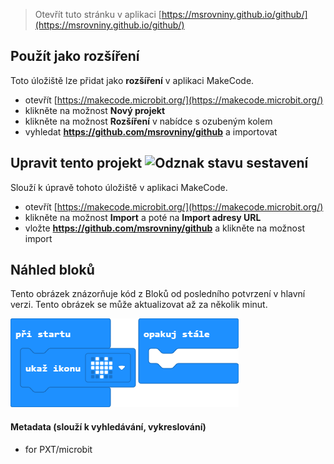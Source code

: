 
> Otevřít tuto stránku v aplikaci [https://msrovniny.github.io/github/](https://msrovniny.github.io/github/)

## Použít jako rozšíření

Toto úložiště lze přidat jako **rozšíření** v aplikaci MakeCode.

* otevřít [https://makecode.microbit.org/](https://makecode.microbit.org/)
* klikněte na možnost **Nový projekt**
* klikněte na možnost **Rozšíření** v nabídce s ozubeným kolem
* vyhledat **https://github.com/msrovniny/github** a importovat

## Upravit tento projekt ![Odznak stavu sestavení](https://github.com/msrovniny/github/workflows/MakeCode/badge.svg)

Slouží k úpravě tohoto úložiště v aplikaci MakeCode.

* otevřít [https://makecode.microbit.org/](https://makecode.microbit.org/)
* klikněte na možnost **Import** a poté na **Import adresy URL**
* vložte **https://github.com/msrovniny/github** a klikněte na možnost import

## Náhled bloků

Tento obrázek znázorňuje kód z Bloků od posledního potvrzení v hlavní verzi.
Tento obrázek se může aktualizovat až za několik minut.

![Vykreslený náhled bloků](https://github.com/msrovniny/github/raw/master/.github/makecode/blocks.png)

#### Metadata (slouží k vyhledávání, vykreslování)

* for PXT/microbit
<script src="https://makecode.com/gh-pages-embed.js"></script><script>makeCodeRender("{{ site.makecode.home_url }}", "{{ site.github.owner_name }}/{{ site.github.repository_name }}");</script>

